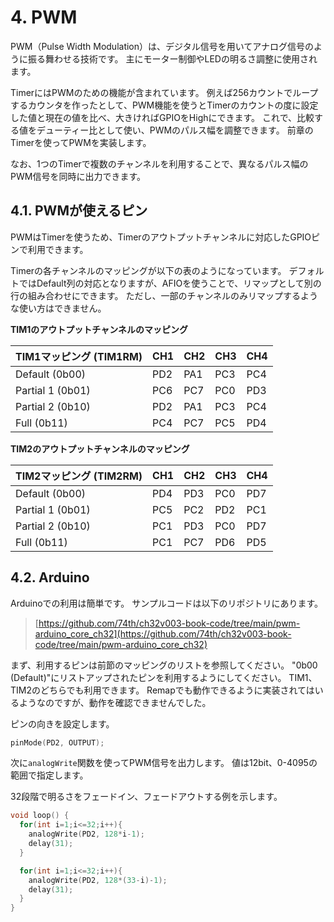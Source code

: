 # 4. PWM

PWM（Pulse Width Modulation）は、デジタル信号を用いてアナログ信号のように振る舞わせる技術です。
主にモーター制御やLEDの明るさ調整に使用されます。

TimerにはPWMのための機能が含まれています。
例えば256カウントでループするカウンタを作ったとして、PWM機能を使うとTimerのカウントの度に設定した値と現在の値を比べ、大きければGPIOをHighにできます。
これで、比較する値をデューティー比として使い、PWMのパルス幅を調整できます。
前章のTimerを使ってPWMを実装します。

なお、1つのTimerで複数のチャンネルを利用することで、異なるパルス幅のPWM信号を同時に出力できます。

## 4.1. PWMが使えるピン

PWMはTimerを使うため、Timerのアウトプットチャンネルに対応したGPIOピンで利用できます。

Timerの各チャンネルのマッピングが以下の表のようになっています。
デフォルトではDefault列の対応となりますが、AFIOを使うことで、リマップとして別の行の組み合わせにできます。
ただし、一部のチャンネルのみリマップするような使い方はできません。

**TIM1のアウトプットチャンネルのマッピング**

| TIM1マッピング (TIM1RM) | CH1 | CH2 | CH3 | CH4 |
| ----------------------- | --- | --- | --- | --- |
| Default (0b00)          | PD2 | PA1 | PC3 | PC4 |
| Partial 1 (0b01)        | PC6 | PC7 | PC0 | PD3 |
| Partial 2 (0b10)        | PD2 | PA1 | PC3 | PC4 |
| Full (0b11)             | PC4 | PC7 | PC5 | PD4 |

**TIM2のアウトプットチャンネルのマッピング**

| TIM2マッピング (TIM2RM) | CH1 | CH2 | CH3 | CH4 |
| ----------------------- | --- | --- | --- | --- |
| Default (0b00)          | PD4 | PD3 | PC0 | PD7 |
| Partial 1 (0b01)        | PC5 | PC2 | PD2 | PC1 |
| Partial 2 (0b10)        | PC1 | PD3 | PC0 | PD7 |
| Full (0b11)             | PC1 | PC7 | PD6 | PD5 |

## 4.2. Arduino

Arduinoでの利用は簡単です。
サンプルコードは以下のリポジトリにあります。

> [https://github.com/74th/ch32v003-book-code/tree/main/pwm-arduino_core_ch32](https://github.com/74th/ch32v003-book-code/tree/main/pwm-arduino_core_ch32)

まず、利用するピンは前節のマッピングのリストを参照してください。
"0b00 (Default)"にリストアップされたピンを利用するようにしてください。
TIM1、TIM2のどちらでも利用できます。
Remapでも動作できるように実装されてはいるようなのですが、動作を確認できませんでした。

ピンの向きを設定します。

```c
pinMode(PD2, OUTPUT);
```

次に`analogWrite`関数を使ってPWM信号を出力します。
値は12bit、0-4095の範囲で指定します。

32段階で明るさをフェードイン、フェードアウトする例を示します。

```c
void loop() {
  for(int i=1;i<=32;i++){
    analogWrite(PD2, 128*i-1);
    delay(31);
  }

  for(int i=1;i<=32;i++){
    analogWrite(PD2, 128*(33-i)-1);
    delay(31);
  }
}
```
